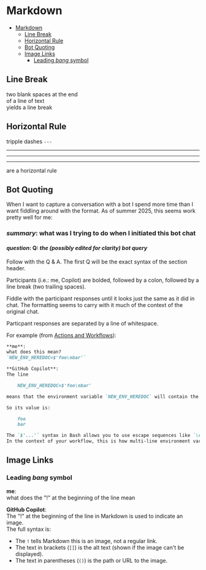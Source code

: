 # Markdown

<!-- markdownlint-disable MD007 -->
<!--ts-->
* [Markdown](#markdown)
   * [Line Break](#line-break)
   * [Horizontal Rule](#horizontal-rule)
   * [Bot Quoting](#bot-quoting)
   * [Image Links](#image-links)
      * [Leading <em>bang</em> symbol](#leading-bang-symbol)
<!--te-->
<!-- markdownlint-enable MD007 -->

## Line Break

two blank spaces at the end  
of a line of text  
yields a line break

## Horizontal Rule

tripple dashes `---`

---
---
---

are a horizontal rule

## Bot Quoting

When I want to capture a conversation with a bot I spend more time than I want fiddling around with the format.  As of summer 2025, this seems work pretty well for me:

### _summary_: what was I trying to do when I initiated this bot chat

#### _question_: Q: _the (possibly edited for clarity) bot query_

Follow with the Q & A.  The first Q will be the exact syntax of the section header.

Participants (i.e.: me, Copilot) are bolded, followed by a colon, followed by a line break (two trailing spaces).

Fiddle with the participant responses until it looks just the same as it did in chat.  The formatting seems to carry with it much of the context of the original chat.

Particpant responses are separated by a line of whitespace.

For example (from [Actions and Workflows](../actions-and-workflows/README.md)):

```markdown
**me**:  
what does this mean?  
`NEW_ENV_HEREDOC=$'foo\nbar'`

**GitHub Copilot**:  
The line

    NEW_ENV_HEREDOC=$'foo\nbar'

means that the environment variable `NEW_ENV_HEREDOC` will contain the string `foo` followed by a newline, then `bar`.

So its value is:

    foo
    bar

The `$'...'` syntax in Bash allows you to use escape sequences like `\n` for newlines.  
In the context of your workflow, this is how multi-line environment variables are set using the here-doc syntax with `$GITHUB_ENV`.
```

## Image Links

### Leading _bang_ symbol

**me**:  
what does the "!" at the beginning of the line mean

**GitHub Copilot**:  
The "!" at the beginning of the line in Markdown is used to indicate an image.  
The full syntax is:

* The `!` tells Markdown this is an image, not a regular link.
* The text in brackets (`[]`) is the alt text (shown if the image can't be displayed).
* The text in parentheses (`()`) is the path or URL to the image.
